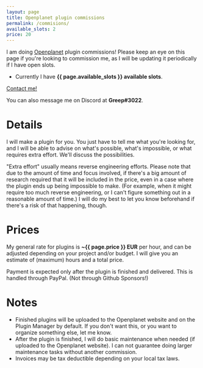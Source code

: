 ```yaml
---
layout: page
title: Openplanet plugin commissions
permalink: /commisions/
available_slots: 2
price: 20
---
```


I am doing [Openplanet](https://openplanet.dev/) plugin commissions! Please keep an eye on this page if you're looking to commission me, as I will be updating it periodically if I have open slots.

* Currently I have **{{ page.available_slots }} available slots**.

<a href="https://twitter.com/messages/compose?recipient_id=2367582591&text=Hi%20Greep%20👋%0AI%20want%20to%20commissioning%20you%20for%20an%20Openplanet%20plugin.%20Here%27s%20my%20project%3A%0A%0A-%20%0A%0A---%0AFrench%3A%0A%0ASalut%20Greep%20👋%0AJe%20souhaite%20vous%20commissioner%20un%20plugin%20pour%20Openplanet.%20Voici%20mon%20projet%20%3A%0A%0A-%20" target="_blank" class="sociallinks">
    <i class="fa fa-twitter"></i>
    <span>Contact me!</span>
</a>

<i class="fa fa-discord-alt"></i>
You can also message me on Discord at **Greep#3022**.

# Details
I will make a plugin for you. You just have to tell me what you're looking for, and I will be able to advise on what's possible, what's impossible, or what requires extra effort. We'll discuss the possibilities.

"Extra effort" usually means reverse engineering efforts. Please note that due to the amount of time and focus involved, if there's a big amount of research required that it will be included in the price, even in a case where the plugin ends up being impossible to make. (For example, when it might require too much reverse engineering, or I can't figure something out in a reasonable amount of time.) I will do my best to let you know beforehand if there's a risk of that happening, though.

# Prices
My general rate for plugins is **~{{ page.price }} EUR** per hour, and can be adjusted depending on your project and/or budget. I will give you an estimate of (maximum) hours and a total price.

Payment is expected only after the plugin is finished and delivered. This is handled through PayPal. (Not through Github Sponsors!)

# Notes
* Finished plugins will be uploaded to the Openplanet website and on the Plugin Manager by default. If you don't want this, or you want to organize something else, let me know.
* After the plugin is finished, I will do basic maintenance when needed (if uploaded to the Openplanet website). I can not guarantee doing larger maintenance tasks without another commission.
* Invoices may be tax deductible depending on your local tax laws.